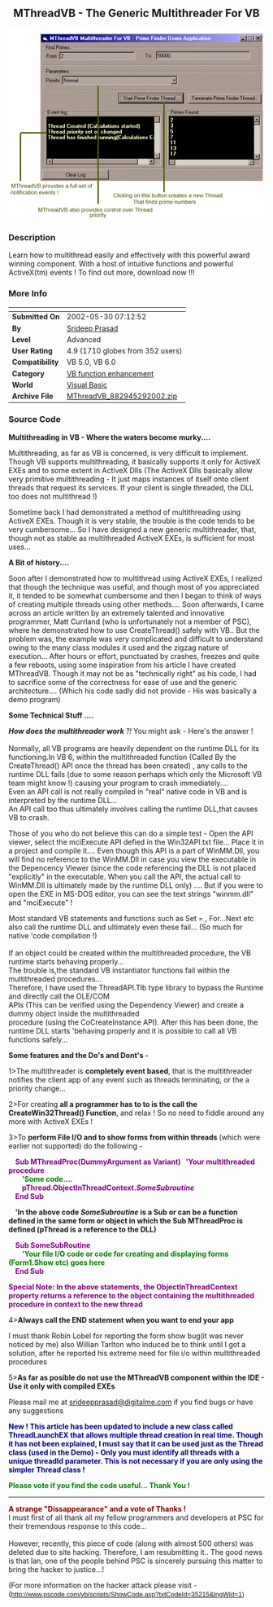 ﻿<div align="center">

## MThreadVB \- The Generic Multithreader For VB

<img src="PIC2002529215441307.gif">
</div>

### Description

Learn how to multithread easily and effectively with this powerful award winning component. With a host of intuitive functions and powerful ActiveX(tm) events ! To find out more, download now !!!
 
### More Info
 


<span>             |<span>
---                |---
**Submitted On**   |2002-05-30 07:12:52
**By**             |[Srideep Prasad](https://github.com/Planet-Source-Code/PSCIndex/blob/master/ByAuthor/srideep-prasad.md)
**Level**          |Advanced
**User Rating**    |4.9 (1710 globes from 352 users)
**Compatibility**  |VB 5\.0, VB 6\.0
**Category**       |[VB function enhancement](https://github.com/Planet-Source-Code/PSCIndex/blob/master/ByCategory/vb-function-enhancement__1-25.md)
**World**          |[Visual Basic](https://github.com/Planet-Source-Code/PSCIndex/blob/master/ByWorld/visual-basic.md)
**Archive File**   |[MThreadVB\_882945292002\.zip](https://github.com/Planet-Source-Code/srideep-prasad-mthreadvb-the-generic-multithreader-for-vb__1-26900/archive/master.zip)





### Source Code

<html>
<head>
<meta http-equiv="Content-Language" content="en-us">
<meta http-equiv="Content-Type" content="text/html; charset=windows-1252">
<meta name="GENERATOR" content="Microsoft FrontPage 4.0">
<meta name="ProgId" content="FrontPage.Editor.Document">
<title>Multithreading</title>
</head>
<body>
<p><b>Multithreading in VB - Where the waters become murky....</b></p>
<p>Multithreading, as far as VB is concerned, is very difficult to implement.
Though VB supports multithreading, it basically supports it only for ActiveX
EXEs and to some extent in ActiveX Dlls (The ActiveX Dlls basically allow very
primitive multithreading - It just maps instances of itself onto client threads
that request its services. If your client is single threaded, the DLL too does
not multithread !)</p>
<p>Sometime back I had demonstrated a method of multithreading using ActiveX
EXEs. Though it is very stable, the trouble is the code tends to be very cumbersome...
So I have designed a new generic multithreader, that, though not as stable as
multithreaded ActiveX EXEs, is sufficient for most uses...</p>
<p><b>A Bit of history....</b></p>
<p>Soon after I demonstrated how to multithread using ActiveX EXEs, I realized
that though the technique was useful, and though most of you appreciated it, it
tended to be somewhat cumbersome and then I began to think of ways of creating
multiple threads using other methods.... Soon afterwards, I came across an
article written by an extremely talented and innovative programmer, Matt
Currland (who is unfortunately not a member of PSC), where he demonstrated how
to use CreateThread() safely with VB.. But the problem was, the example was
very complicated and difficult to understand owing to the many class modules it
used and the zigzag nature of execution... After hours or effort, punctuated
by crashes, freezes and quite a few reboots, using some inspiration from his
article I have created MThreadVB. Though it may not be as &quot;technically
right&quot; as his code, I had to sacrifice some of the correctness for ease of
use and the generic architecture.... (Which his code sadly did not provide - His
was basically a demo program)</p>
<p><b>Some Technical Stuff ....</b></p>
<p><i><b>How does the multithreader work </b> ?! </i>You might ask - Here's the
answer !<i><br>
</i><br>
Normally, all VB programs are heavily dependent on the runtime DLL for its functioning.In VB 6, within the multithreaded
function (Called By the CreateThread() API once the thread has been created) , any calls
to the runtime DLL fails (due to some reason perhaps which only the Microsoft VB
team might know !) causing your program to crash immediately....<br>
Even an API call is not really compiled in "real" native code in VB and is interpreted by the runtime DLL...<br>
An API call too thus ultimately involves calling the runtime DLL,that causes VB to
crash.</p>
<p>Those of you who do not believe this can do a simple test - Open the API
viewer, select the mciExecute API defied in the Win32API.txt file... Place it in
a project and compile it.... Even though this API is a part of WinMM.Dll, you
will find no reference to the WinMM.Dll in case you view the executable in the
Depencency Viewer (since the code referencing the DLL is not placed
&quot;explicitly&quot; in the executable. When you call the API, the actual call
to WinMM.Dll is ultimately made by the runtime DLL only) .... But if you were to
open the EXE in MS-DOS editor, you can see the text strings &quot;winmm.dll&quot;
and &quot;mciExecute&quot; !</p>
<p>Most standard VB statements and functions such as Set = , For...Next etc also call the runtime
DLL and ultimately even these fail... (So much for native 'code compilation !)<br>
<br>
If an object could be created within the multithreaded procedure, the VB runtime starts behaving properly...<br>
The trouble is,the standard VB instantiator functions fail within the multithreaded procedures...<br>
Therefore, I have used the ThreadAPI.Tlb type library to bypass the Runtime and directly call the OLE/COM&nbsp;<br>
APIs (This can be verified using the Dependency Viewer) and create a dummy object inside the multithreaded<br>
procedure (using the CoCreateInstance API). After this has been done, the runtime DLL starts
'behaving properly and it is possible to call all VB functions safely...<br>
</p>
<p><b>Some features and the Do's and Dont's -</b></p>
<p>1&gt;The multithreader is <b>completely event based</b>, that is the
multithreader notifies the client app of any event such as threads terminating,
or the a priority change...</p>
<p>2&gt;For creating <b>all a programmer has to to is the call the
CreateWin32Thread() Function</b>, and relax ! So no need to fiddle around any
more with ActiveX EXEs !</p>
<p>3&gt;To <b>perform File I/O and to show forms from within threads </b>(which
were earlier not supported) do the following - </p>
<p><b><font color="#800080">&nbsp;&nbsp;&nbsp; Sub MThreadProc(DummyArgument as Variant)&nbsp;&nbsp;
'Your multithreaded procedure<br>
</font><font color="#008000">&nbsp;&nbsp;&nbsp;&nbsp;&nbsp;&nbsp;&nbsp; 'Some code....<br>
</font><font color="#800080">
&nbsp;&nbsp;&nbsp;&nbsp;&nbsp;&nbsp;&nbsp; pThread.ObjectInThreadContext.<i>SomeSubroutine&nbsp;&nbsp;&nbsp;</i><br>
&nbsp;&nbsp;&nbsp; End Sub</font></b> </p>
<p><b>&nbsp;&nbsp;&nbsp; 'In the above code <i>SomeSubroutine</i> is a Sub or
can be a function defined in the same form or object in which the Sub
MThreadProc is defined (pThread is a reference to the DLL)</b> </p>
<p><b><font color="#800080">&nbsp;&nbsp;&nbsp; Sub SomeSubRoutine&nbsp;&nbsp;&nbsp;&nbsp;&nbsp;&nbsp;&nbsp;<br>
 </font><font color="#008000">
&nbsp;&nbsp;&nbsp;&nbsp;&nbsp;&nbsp;&nbsp; 'Your
file I/O code or code for creating and displaying forms (Form1.Show etc) goes
here&nbsp;<br>
</font><font color="#800080">
&nbsp;&nbsp;&nbsp;  End Sub</font></b> </p>
<p><b><font color="#800080">Special Note: In the above statements, the
ObjectInThreadContext property returns a reference to the object containing the
multithreaded procedure in context to the new thread&nbsp;</font></b> </p>
<p>4&gt;<b>Always call the END statement when you want to end your app</b> </p>
<p>I must thank Robin Lobel for reporting the form show bug(it was never noticed
by me) also Willian Tarlton who induced be to think until I got a solution, after he reported his
extreme need for file i/o within multithreaded procedures </p>
<p>5&gt;<b>As far as posible do not use the MThreadVB component within the IDE -
Use it only with compiled EXEs</b> </p>
<p>Please mail me at <a href="mailto:srideepprasad@digitalme.com">srideepprasad@digitalme.com</a>
if you find bugs or have any suggestions</p>
<p><font color="#000080"><b>New ! This article has been updated to include a new
class called ThreadLaunchEX that allows multiple thread creation in real time.
Though it has not been explained, I must say that it can be used just as the
Thread class (used in the Demo) - Only you must identify all threads with a
unique threadId parameter. This is not necessary if you are only using the
simpler Thread class !</b></font></p>
<p><b><font color="#008000">Please vote if you find the code useful... Thank You !</font></b></p>
<hr>
<p><font color="#800000"><b>A strange &quot;Dissappearance&quot; and a vote of
Thanks !<br>
</b></font>I must first of all thank all my fellow programmers and developers at
PSC for their tremendous response to this code...&nbsp;<br>
<br>
 However, recently, this piece
of code (along with almost 500 others) was deleted due to site hacking.
Therefore, I am resubmitting it.. The good news is that Ian, one of the people
behind PSC is sincerely pursuing this matter to bring the hacker to justice...! </p>
<p>(For more information on the hacker attack please visit - (<span class="673172004-29052002"><font face="Arial" color="#0000ff" size="2"><a href="http://www.pscode.com/vb/scripts/ShowCode.asp?txtCodeId=35215&amp;lngWId=1">http://www.pscode.com/vb/scripts/ShowCode.asp?txtCodeId=35215&amp;lngWId=1</a>)</font></span> </p>
</body>
</html>


